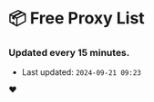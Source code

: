 # :package: Free Proxy List
### Updated every 15 minutes.

- Last updated: `2024-09-21 09:23`

:heart:

